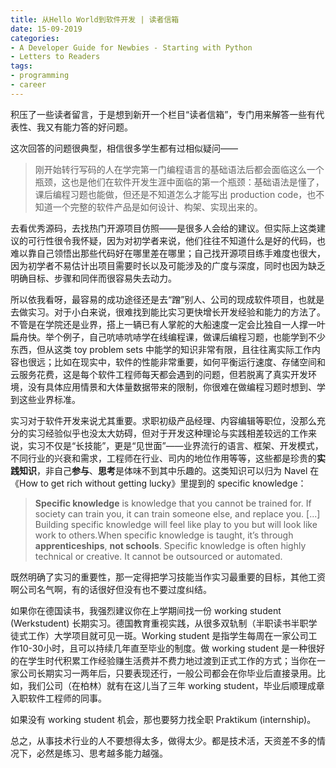 ```yaml
---
title: 从Hello World到软件开发 | 读者信箱
date: 15-09-2019
categories: 
- A Developer Guide for Newbies - Starting with Python
- Letters to Readers
tags: 
- programming
- career
---
```




积压了一些读者留言，于是想到新开一个栏目“读者信箱”，专门用来解答一些有代表性、我又有能力答的好问题。

这次回答的问题很典型，相信很多学生都有过相似疑问——

> 刚开始转行写码的人在学完第一门编程语言的基础语法后都会面临这么一个瓶颈，这也是他们在软件开发生涯中面临的第一个瓶颈：基础语法是懂了，课后编程习题也能做，但还是不知道怎么才能写出 production code，也不知道一个完整的软件产品是如何设计、构架、实现出来的。

去看优秀源码，去找热门开源项目仿照——是很多人会给的建议。但实际上这类建议的可行性很令我怀疑，因为对初学者来说，他们往往不知道什么是好的代码，也难以靠自己领悟出那些代码好在哪里差在哪里；自己找开源项目练手难度也很大，因为初学者不易估计出项目需要时长以及可能涉及的广度与深度，同时也因为缺乏明确目标、步骤和同伴而很容易失去动力。

所以依我看呀，最容易的成功途径还是去“蹭”别人、公司的现成软件项目，也就是去做实习。对于小白来说，很难找到能比实习更快增长开发经验和能力的方法了。不管是在学院还是业界，搭上一辆已有人掌舵的大船速度一定会比独自一人撑一叶扁舟快。举个例子，自己吭哧吭哧学在线编程课，做课后编程习题，也能学到不少东西，但从这类 toy problem sets 中能学的知识非常有限，且往往离实际工作内容也很远；比如在现实中，软件的性能非常重要，如何平衡运行速度、存储空间和云服务花费，这是每个软件工程师每天都会遇到的问题，但若脱离了真实开发环境，没有具体应用情景和大体量数据带来的限制，你很难在做编程习题时想到、学到这些业界标准。

实习对于软件开发来说尤其重要。求职初级产品经理、内容编辑等职位，没那么充分的实习经验似乎也没太大妨碍，但对于开发这种理论与实践相差较远的工作来说，实习不仅是“长技能”，更是“见世面”——业界流行的语言、框架、开发模式，不同行业的兴衰和需求，工程师在行业、司内的地位作用等等，这些都是珍贵的**实践知识**，非自己**参与**、**思考**是体味不到其中乐趣的。这类知识可以归为 Navel 在《How to get rich without getting lucky》里提到的 specific knowledge：

> **Specific knowledge** is knowledge that you cannot be trained for. If society can train you, it can train someone else, and replace you. [...] Building specific knowledge will feel like play to you but will look like work to others.When specific knowledge is taught, it’s through **apprenticeships**, **not schools**. Specific knowledge is often highly technical or creative. It cannot be outsourced or automated.

既然明确了实习的重要性，那一定得把学习技能当作实习最重要的目标，其他工资啊公司名气啊，有的话很好但没有也不要过度纠结。

如果你在德国读书，我强烈建议你在上学期间找一份 working student (Werkstudent) 长期实习。德国教育重视实践，从很多双轨制（半职读书半职学徒式工作）大学项目就可见一斑。Working student 是指学生每周在一家公司工作10-30小时，且可以持续几年直至毕业的制度。做 working student 是一种很好的在学生时代积累工作经验赚生活费并不费力地过渡到正式工作的方式；当你在一家公司长期实习一两年后，只要表现还行，一般公司都会在你毕业后直接录用。比如，我们公司（在柏林）就有在这儿当了三年 working student，毕业后顺理成章入职软件工程师的同事。

如果没有 working student 机会，那也要努力找全职 Praktikum (internship)。

总之，从事技术行业的人不要想得太多，做得太少。都是技术活，天资差不多的情况下，必然是练习、思考越多能力越强。









